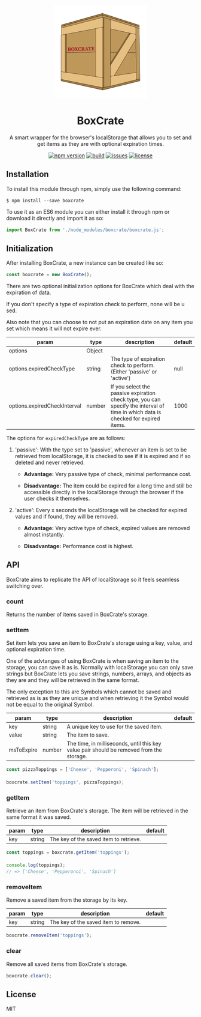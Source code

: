 <p align="center">
  <img width="250" height="250" src="./boxcrate.png">
</p>

<h1 align="center">BoxCrate</h1>

<p align="center">A smart wrapper for the browser's localStorage that allows you to set and get items as they are with optional expiration times.<p>

<div align="center">
  <a href="https://badge.fury.io/js/boxcrate"><img src="https://badge.fury.io/js/boxcrate.svg" alt="npm version" height="18"></a>
  <a href="https://badge.fury.io/js/boxcrate"><img src="https://img.shields.io/badge/build-passing-brightgreen.svg" alt="build" height="18"></a>
  <a href="https://badge.fury.io/js/boxcrate"><img src="https://img.shields.io/github/issues/robertcorponoi/boxcrate.svg" alt="issues" height="18"></a>
  <a href="https://badge.fury.io/js/boxcrate"><img src="https://img.shields.io/github/license/robertcorponoi/boxcrate.svg" alt="license" height="18"></a>
</div>

## **Installation**

To install this module through npm, simply use the following command:

```
$ npm install --save boxcrate
```

To use it as an ES6 module you can either install it through npm or download it directly and import it as so:

```js
import BoxCrate from './node_modules/boxcrate/boxcrate.js';
```

## **Initialization**

After installing BoxCrate, a new instance can be created like so:

```js
const boxcrate = new BoxCrate();
```

There are two optional initialization options for BoxCrate which deal with the expiration of data.

If you don't specify a type of expiration check to perform, none will be u sed.

Also note that you can choose to not put an expiration date on any item you set which means it will not expire ever.

| param                        | type   | description                                                                                                                      | default |
|------------------------------|--------|----------------------------------------------------------------------------------------------------------------------------------|---------|
| options                      | Object |                                                                                                                                  |         |
| options.expiredCheckType     | string | The type of expiration check to perform. (Either 'passive' or 'active')                                                                                         | null    |
| options.expiredCheckInterval | number | If you select the passive expiration check type, you can specify the interval of time in which data is checked for expired items. | 1000    |

The options for `expiredCheckType` are as follows:

1. 'passive': With the type set to 'passive', whenever an item is set to be retrieved from localStorage, it is checked to see if it is expired and if so deleted and never retrieved.

    * **Advantage:** Very passive type of check, minimal performance cost.

    * **Disadvantage:** The item could be expired for a long time and still be accessible directly in the localStorage through the browser if the user checks it themselves.

2. 'active': Every x seconds the localStorage will be checked for expired values and if found, they will be removed.

   * **Advantage:** Very active type of check, expired values are removed almost instantly.

   * **Disadvantage:** Performance cost is highest.

## **API**

BoxCrate aims to replicate the API of localStorage so it feels seamless switching over.

### **count**

Returns the number of items saved in BoxCrate's storage.

### **setItem**

Set item lets you save an item to BoxCrate's storage using a key, value, and optional expiration time.

One of the advtanges of using BoxCrate is when saving an item to the storage, you can save it as is. Normally with localStorage you can only save strings but BoxCrate lets you save strings, numbers, arrays, and objects as they are and they will be retrieved in the same format.

The only exception to this are Symbols which cannot be saved and retrieved as is as they are unique and when retrieving it the Symbol would not be equal to the original Symbol.

| param      | type   | description                                                                              | default |
|------------|--------|------------------------------------------------------------------------------------------|---------|
| key        | string | A unique key to use for the saved item.                                                  |         |
| value      | string | The item to save.                                                                        |         |
| msToExpire | number | The time, in milliseconds, until this key value pair should be removed from the storage. |         |

```js
const pizzaToppings = ['Cheese', 'Pepperoni', 'Spinach'];

boxcrate.setItem('toppings', pizzaToppings);
```

### **getItem**

Retrieve an item from BoxCrate's storage. The item will be retrieved in the same format it was saved.

| param | type   | description                            | default |
|-------|--------|----------------------------------------|---------|
| key   | string | The key of the saved item to retrieve. |         |

```js
const toppings = boxcrate.getItem('toppings');

console.log(toppings);
// => ['Cheese', 'Pepperonoi', 'Spinach']
```

### **removeItem**

Remove a saved item from the storage by its key.

| param | type   | description                          | default |
|-------|--------|--------------------------------------|---------|
| key   | string | The key of the saved item to remove. |         |

```js
boxcrate.removeItem('toppings');
```

### **clear**

Remove all saved items from BoxCrate's storage.

```js
boxcrate.clear();
```

## **License**

MIT